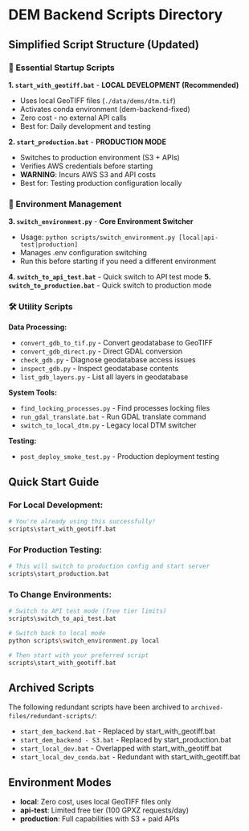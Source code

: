 # DEM Backend Scripts Directory

## Simplified Script Structure (Updated)

### 🚀 Essential Startup Scripts

**1. `start_with_geotiff.bat`** - **LOCAL DEVELOPMENT (Recommended)**
- Uses local GeoTIFF files (`./data/dems/dtm.tif`)
- Activates conda environment (dem-backend-fixed)
- Zero cost - no external API calls
- Best for: Daily development and testing

**2. `start_production.bat`** - **PRODUCTION MODE**
- Switches to production environment (S3 + APIs)
- Verifies AWS credentials before starting
- **WARNING**: Incurs AWS S3 and API costs
- Best for: Testing production configuration locally

### 🔧 Environment Management

**3. `switch_environment.py`** - **Core Environment Switcher**
- Usage: `python scripts/switch_environment.py [local|api-test|production]`
- Manages .env configuration switching
- Run this before starting if you need a different environment

**4. `switch_to_api_test.bat`** - Quick switch to API test mode
**5. `switch_to_production.bat`** - Quick switch to production mode

### 🛠️ Utility Scripts

**Data Processing:**
- `convert_gdb_to_tif.py` - Convert geodatabase to GeoTIFF
- `convert_gdb_direct.py` - Direct GDAL conversion
- `check_gdb.py` - Diagnose geodatabase access issues
- `inspect_gdb.py` - Inspect geodatabase contents
- `list_gdb_layers.py` - List all layers in geodatabase

**System Tools:**
- `find_locking_processes.py` - Find processes locking files
- `run_gdal_translate.bat` - Run GDAL translate command
- `switch_to_local_dtm.py` - Legacy local DTM switcher

**Testing:**
- `post_deploy_smoke_test.py` - Production deployment testing

## Quick Start Guide

### For Local Development:
```bash
# You're already using this successfully!
scripts\start_with_geotiff.bat
```

### For Production Testing:
```bash
# This will switch to production config and start server
scripts\start_production.bat
```

### To Change Environments:
```bash
# Switch to API test mode (free tier limits)
scripts\switch_to_api_test.bat

# Switch back to local mode
python scripts\switch_environment.py local

# Then start with your preferred script
scripts\start_with_geotiff.bat
```

## Archived Scripts

The following redundant scripts have been archived to `archived-files/redundant-scripts/`:
- `start_dem_backend.bat` - Replaced by start_with_geotiff.bat
- `start_dem_backend - S3.bat` - Replaced by start_production.bat
- `start_local_dev.bat` - Overlapped with start_with_geotiff.bat
- `start_local_dev_conda.bat` - Redundant with start_with_geotiff.bat

## Environment Modes

- **local**: Zero cost, uses local GeoTIFF files only
- **api-test**: Limited free tier (100 GPXZ requests/day)
- **production**: Full capabilities with S3 + paid APIs